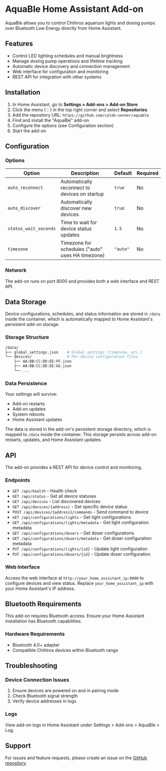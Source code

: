 # AquaBle Home Assistant Add-on

AquaBle allows you to control Chihiros aquarium lights and dosing pumps over Bluetooth Low Energy directly from Home Assistant.

## Features

- Control LED lighting schedules and manual brightness
- Manage dosing pump operations and lifetime tracking
- Automatic device discovery and connection management
- Web interface for configuration and monitoring
- REST API for integration with other systems

## Installation

1. In Home Assistant, go to **Settings > Add-ons > Add-on Store**
2. Click the menu (⋮) in the top right corner and select **Repositories**
3. Add the repository URL: `https://github.com/caleb-venner/aquable`
4. Find and install the "AquaBle" add-on
5. Configure the options (see Configuration section)
6. Start the add-on

## Configuration

### Options

| Option | Description | Default | Required |
|--------|-------------|---------|----------|
| `auto_reconnect` | Automatically reconnect to devices on startup | `true` | No |
| `auto_discover` | Automatically discover new devices | `true` | No |
| `status_wait_seconds` | Time to wait for device status updates | `1.5` | No |
| `timezone` | Timezone for schedules ("auto" uses HA timezone) | `"auto"` | No |

### Network

The add-on runs on port 8000 and provides both a web interface and REST API.

## Data Storage

Device configurations, schedules, and status information are stored in `/data` inside the container, which is automatically mapped to Home Assistant's persistent add-on storage.

### Storage Structure

```bash
/data/
├── global_settings.json    # Global settings (timezone, etc.)
└── devices/                # Per-device configuration files
    ├── AA:BB:CC:DD:EE:FF.json
    ├── AA:BB:CC:DD:EE:GG.json
    └── ...
```

### Data Persistence

Your settings will survive:

- Add-on restarts
- Add-on updates
- System reboots
- Home Assistant updates

The data is stored in the add-on's persistent storage directory, which is mapped to `/data` inside the container. This storage persists across add-on restarts, updates, and Home Assistant updates.

## API

The add-on provides a REST API for device control and monitoring.

### Endpoints

- `GET /api/health` - Health check
- `GET /api/status` - Get all device statuses
- `GET /api/devices` - List discovered devices
- `GET /api/devices/{address}` - Get specific device status
- `POST /api/devices/{address}/commands` - Send command to device
- `GET /api/configurations/lights` - Get light configurations
- `GET /api/configurations/lights/metadata` - Get light configuration metadata
- `GET /api/configurations/dosers` - Get doser configurations
- `GET /api/configurations/dosers/metadata` - Get doser configuration metadata
- `PUT /api/configurations/lights/{id}` - Update light configuration
- `PUT /api/configurations/dosers/{id}` - Update doser configuration

### Web Interface

Access the web interface at `http://your_home_assistant_ip:8000` to configure devices and view status. Replace `your_home_assistant_ip` with your Home Assistant's IP address.

## Bluetooth Requirements

This add-on requires Bluetooth access. Ensure your Home Assistant installation has Bluetooth capabilities.

### Hardware Requirements

- Bluetooth 4.0+ adapter
- Compatible Chihiros devices within Bluetooth range

## Troubleshooting

### Device Connection Issues

1. Ensure devices are powered on and in pairing mode
2. Check Bluetooth signal strength
3. Verify device addresses in logs

### Logs

View add-on logs in Home Assistant under Settings > Add-ons > AquaBle > Log.

## Support

For issues and feature requests, please create an issue on the [GitHub repository](https://github.com/caleb-venner/aquable).

